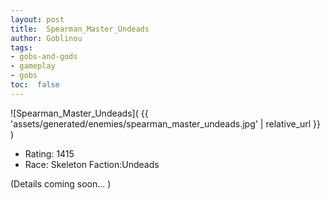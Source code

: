 ```yaml
---
layout: post
title:  Spearman_Master_Undeads
author: Goblinou
tags:
- gobs-and-gods
- gameplay
- gobs
toc:  false
---
```


![Spearman_Master_Undeads]( {{ 'assets/generated/enemies/spearman_master_undeads.jpg' | relative_url }} )
- Rating: 1415
- Race: Skeleton  Faction:Undeads

(Details coming soon... )